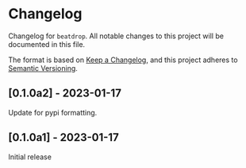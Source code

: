 # Changelog

Changelog for `beatdrop`.
All notable changes to this project will be documented in this file.

The format is based on [Keep a Changelog](https://keepachangelog.com/en/1.0.0/),
and this project adheres to [Semantic Versioning](https://semver.org/spec/v2.0.0.html).

<!-- 
## [Unreleased] - YYYY-MM-DD

### Added

### Changed

### Deprecated

### Removed

### Fixed

### Security 
-->

## [0.1.0a2] - 2023-01-17

Update for pypi formatting.

## [0.1.0a1] - 2023-01-17

Initial release